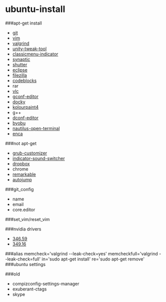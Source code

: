 # ubuntu-install

###apt-get install
- [git](http://git-scm.com/)
- [vim](http://www.vim.org/)
- [valgrind](http://valgrind.org/)
- [unity-tweak-tool](https://launchpad.net/unity-tweak-tool)
- [classicmenu-indicator](http://www.florian-diesch.de/software/classicmenu-indicator/)
- [synaptic](http://www.nongnu.org/synaptic/)
- [shutter](http://shutter-project.org/)
- [eclipse](http://eclipse.org/)
- [filezilla](https://filezilla-project.org/)
- [codeblocks](http://www.codeblocks.org/)
- rar
- [vlc](http://www.videolan.org/vlc/)
- [gconf-editor](https://projects.gnome.org/gconf/)
- [docky](http://wiki.go-docky.com/index.php?title=Welcome_to_the_Docky_wiki)
- [kolourpaint4](http://kolourpaint.org/)
- g++
- [dconf-editor](https://wiki.gnome.org/Projects/dconf)
- [byobu](http://byobu.co/)
- [nautilus-open-terminal](https://github.com/GNOME/nautilus)
- [enca](https://github.com/nijel/enca)

###not apt-get
- [grub-customizer](https://launchpad.net/grub-customizer)
- [indicator-sound-switcher](https://github.com/yktoo/indicator-sound-switcher)
- [dropbox](https://www.dropbox.com/install?os=lnx)
- chrome
- [remarkable](http://remarkableapp.net/)
- [autojump](https://github.com/joelthelion/autojump)

###git_config
- name
- email
- core.editor

###set_vim/reset_vim

###nvidia drivers
- [346.59](http://www.geforce.com.tw/drivers/results/83712) 
- [349.16](http://www.geforce.com.tw/drivers/results/83712) 

###alias
	memcheck='valgrind --leak-check=yes'
	memcheckfull='valgrind --leak-check=full'
	in='sudo apt-get install'
	re='sudo apt-get remove'
###ubuntu settings

###old
- compizconfig-settings-manager
- exuberant-ctags
- skype
